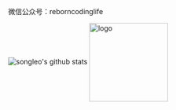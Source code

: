 微信公众号：reborncodinglife

<img align="bottom" src="https://github-readme-stats.vercel.app/api?username=songleo&show_icons=true&theme=vue" alt="songleo's github stats" />
<img src="https://github-profile-trophy.vercel.app/?username=songleo&theme=flat&column=7&margin-w=10" alt="logo" height="160" align="center" />

